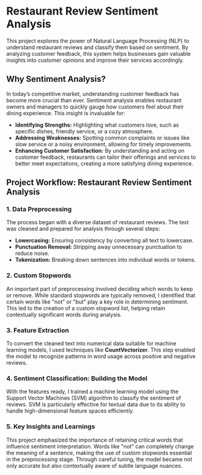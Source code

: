 # Restaurant Review Sentiment Analysis

This project explores the power of Natural Language Processing (NLP) to understand restaurant reviews and classify them based on sentiment. By analyzing customer feedback, this system helps businesses gain valuable insights into customer opinions and improve their services accordingly.

## Why Sentiment Analysis?

In today’s competitive market, understanding customer feedback has become more crucial than ever. Sentiment analysis enables restaurant owners and managers to quickly gauge how customers feel about their dining experience. This insight is invaluable for:

- **Identifying Strengths:** Highlighting what customers love, such as specific dishes, friendly service, or a cozy atmosphere.
- **Addressing Weaknesses:** Spotting common complaints or issues like slow service or a noisy environment, allowing for timely improvements.
- **Enhancing Customer Satisfaction:** By understanding and acting on customer feedback, restaurants can tailor their offerings and services to better meet expectations, creating a more satisfying dining experience.

## Project Workflow: Restaurant Review Sentiment Analysis

### 1. Data Preprocessing

The process began with a diverse dataset of restaurant reviews. The text was cleaned and prepared for analysis through several steps:

- **Lowercasing:** Ensuring consistency by converting all text to lowercase.
- **Punctuation Removal:** Stripping away unnecessary punctuation to reduce noise.
- **Tokenization:** Breaking down sentences into individual words or tokens.

### 2. Custom Stopwords

An important part of preprocessing involved deciding which words to keep or remove. While standard stopwords are typically removed, I identified that certain words like "not" or "but" play a key role in determining sentiment. This led to the creation of a custom stopword list, helping retain contextually significant words during analysis.

### 3. Feature Extraction

To convert the cleaned text into numerical data suitable for machine learning models, I used techniques like **CountVectorizer**. This step enabled the model to recognize patterns in word usage across positive and negative reviews.

### 4. Sentiment Classification: Building the Model

With the features ready, I trained a machine learning model using the Support Vector Machines (SVM) algorithm to classify the sentiment of reviews. SVM is particularly effective for textual data due to its ability to handle high-dimensional feature spaces efficiently.

### 5. Key Insights and Learnings

This project emphasized the importance of retaining critical words that influence sentiment interpretation. Words like "not" can completely change the meaning of a sentence, making the use of custom stopwords essential in the preprocessing stage. Through careful tuning, the model became not only accurate but also contextually aware of subtle language nuances.
